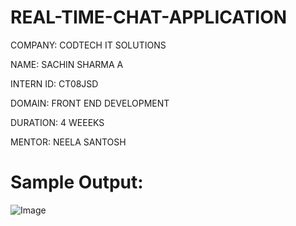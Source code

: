 # REAL-TIME-CHAT-APPLICATION

COMPANY: CODTECH IT SOLUTIONS

NAME: SACHIN SHARMA A

INTERN ID: CT08JSD

DOMAIN: FRONT END DEVELOPMENT

DURATION: 4 WEEEKS

MENTOR: NEELA SANTOSH 


 # Sample Output:

![Image](https://github.com/user-attachments/assets/4a3ccc09-3d7c-4ab0-8661-24cf83ffd063)
